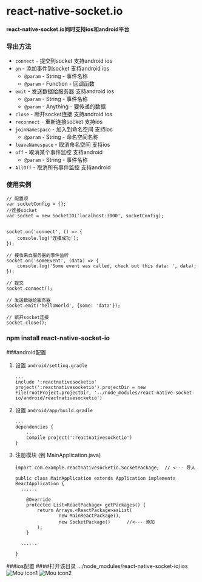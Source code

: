 # react-native-socket.io
#### react-native-socket.io同时支持ios和android平台
### 导出方法
- `connect` - 提交到socket  支持android ios
- `on` - 添加事件到socket  支持android ios
    - `@param` - String - 事件名称
    - `@param` - Function - 回调函数
- `emit` - 发送数据给服务器  支持android ios
    - `@param` - String - 事件名称
    - `@param` - Anything - 要传递的数据
- `close` - 断开socket连接  支持android ios
- `reconnect` - 重新连接socket  支持ios
- `joinNamespace` - 加入到命名空间  支持ios
	 - `@param` - String - 命名空间名称
- `leaveNamespace` - 取消命名空间  支持ios
- `off` - 取消某个事件监控  支持android
	- `@param` - String - 事件名称
- `AllOff` - 取消所有事件监控  支持android

### 使用实例
	// 配置项
	var socketConfig = {};
	//连接socket
	var socket = new SocketIO('localhost:3000', socketConfig);


	socket.on('connect', () => {
    	console.log('连接成功');
	});

	// 接收来自服务器的事件监听
	socket.on('someEvent', (data) => {
    	console.log('Some event was called, check out this data: ', data);
	});

	// 提交
	socket.connect();

	// 发送数据给服务器
	socket.emit('helloWorld', {some: 'data'});

	// 断开socket连接
	socket.close();
	


### npm install react-native-socket-io

###android配置
1. 设置 `android/setting.gradle`

    ```
    ...
	include ':reactnativesocketio'
	project(':reactnativesocketio').projectDir = new File(rootProject.projectDir, '../node_modules/react-native-socket-io/android/reactnativesocketio')
    ```

2. 设置 `android/app/build.gradle`

    ```
    ...
    dependencies {
        ...
        compile project(':reactnativesocketio')
    }
    ```
    
3. 注册模块 (到 MainApplication.java)

    ```
    import com.example.reactnativesocketio.SocketPackage;  // <--- 导入

    public class MainApplication extends Application implements ReactApplication {
      ......

        @Override
    	protected List<ReactPackage> getPackages() {
      		return Arrays.<ReactPackage>asList(
          			new MainReactPackage(),
          			new SocketPackage()      //<--- 添加
      		);
    	} 

      ......

    }
    ```

###ios配置
####打开该目录 .../node_modules/react-native-socket-io/ios
![Mou icon1](https://cl.ly/2Y1Q380G100m/Image%202016-07-17%20at%202.44.11%20%E4%B8%8B%E5%8D%88.png)
![Mou icon2](https://cl.ly/3b0E3J2J1H1C/Image%202016-07-17%20at%202.15.23%20%E4%B8%8B%E5%8D%88.png)






